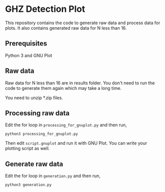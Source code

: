 # GHZ Detection Plot

This repository contains the code to generate raw data and process data for plots. It also contains generated raw data for N less than 16.

## Prerequisites

Python 3 and GNU Plot

## Raw data

Raw data for N less than 16 are in results folder. You don't need to run the code to generate them again which may take a long time.

You need to unzip *.zip files.

## Processing raw data

Edit the for loop in `processing_for_gnuplot.py` and then run,

```
python3 processing_for_gnuplot.py
```

Then edit `script.gnuplot` and run it with GNU Plot. You can write your plotting script as well.

## Generate raw data

Edit the for loop in `generation.py` and then run,

```
python3 generation.py
```
